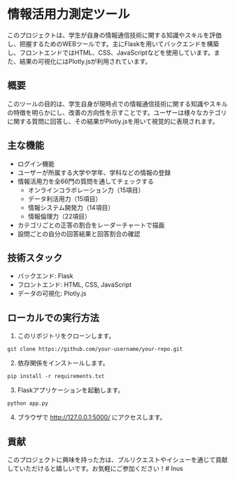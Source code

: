 # 情報活用力測定ツール

このプロジェクトは、学生が自身の情報通信技術に関する知識やスキルを評価し、把握するためのWEBツールです。主にFlaskを用いてバックエンドを構築し、フロントエンドではHTML、CSS、JavaScriptなどを使用しています。また、結果の可視化にはPlotly.jsが利用されています。

## 概要
このツールの目的は、学生自身が現時点での情報通信技術に関する知識やスキルの特徴を明らかにし、改善の方向性を示すことです。ユーザーは様々なカテゴリに関する質問に回答し、その結果がPlotly.jsを用いて視覚的に表現されます。

## 主な機能
- ログイン機能
- ユーザーが所属する大学や学年、学科などの情報の登録
- 情報活用力を全66門の質問を通してチェックする
  - オンラインコラボレーション力（15項目）
  - データ利活用力（15項目）
  - 情報システム開発力（14項目）
  - 情報倫理力（22項目）
- カテゴリごとの正答の割合をレーダーチャートで描画
- 設問ごとの自分の回答結果と回答割合の確認


## 技術スタック
- バックエンド: Flask
- フロントエンド: HTML, CSS, JavaScript
- データの可視化: Plotly.js

## ローカルでの実行方法
1. このリポジトリをクローンします。


```
git clone https://github.com/your-username/your-repo.git
```

2. 依存関係をインストールします。

```
pip install -r requirements.txt
```

3. Flaskアプリケーションを起動します。

```
python app.py
```

4. ブラウザで http://127.0.0.1:5000/ にアクセスします。

## 貢献
このプロジェクトに興味を持った方は、プルリクエストやイシューを通じて貢献していただけると嬉しいです。お気軽にご参加ください！#   I n u s 
 
 
